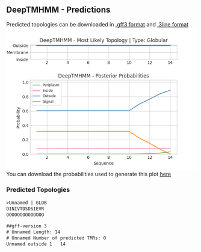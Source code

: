 ## DeepTMHMM - Predictions
Predicted topologies can be downloaded in [.gff3 format](TMRs.gff3) and [.3line format](predicted_topologies.3line)
![picture](plot.png)
You can download the probabilities used to generate this plot [here](Unnamed_probs.csv)
### Predicted Topologies
```
>Unnamed | GLOB
DINIVTDSDSIEVR
OOOOOOOOOOOOOO

```


```
##gff-version 3
# Unnamed Length: 14
# Unnamed Number of predicted TMRs: 0
Unnamed	outside	1	14				

```
